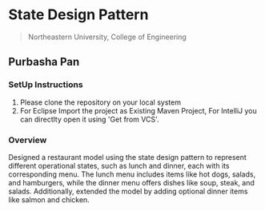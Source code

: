 # State Design Pattern
> Northeastern University, College of Engineering


## Purbasha Pan

### SetUp Instructions
1. Please clone the repository on your local system
2. For Eclipse Import the project as Existing Maven Project, For IntelliJ you can directlty open it using 'Get from VCS'.

### Overview
Designed a restaurant model using the state design pattern to represent different operational states, such as lunch and dinner, each with its corresponding menu.
The lunch menu includes items like hot dogs, salads, and hamburgers, while the dinner menu offers dishes like soup, steak, and salads.
Additionally, extended the model by adding optional dinner items like salmon and chicken. 
